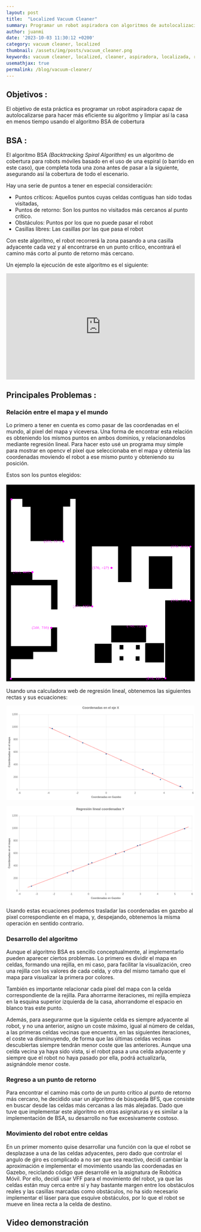 ```yaml
---
layout: post
title:  "Localized Vacuum Cleaner"
summary: Programar un robot aspiradora con algoritmos de autolocalización
author: juanmi
date: '2023-10-03 11:30:12 +0200'
category: vacuum cleaner, localized
thumbnail: /assets/img/posts/vacuum_cleaner.png
keywords: vacuum cleaner, localized, cleaner, aspiradora, localizada, robot aspiradora
usemathjax: true
permalink: /blog/vacuum-cleaner/
---
```


## Objetivos :

El objetivo de esta práctica es programar un robot aspiradora capaz de autolocalizarse para hacer más eficiente su algoritmo y limpiar así la casa
en menos tiempo usando el algoritmo BSA de cobertura

## BSA :

El algoritmo BSA _(Backtracking Spiral Algorithm)_ es un algoritmo de cobertura para robots móviles basado en el uso de una espiral (o barrido en este caso), que completa toda una zona antes de pasar a la siguiente, asegurando así la cobertura de todo el escenario.

Hay una serie de puntos a tener en especial consideración:
- Puntos críticos: Aquellos puntos cuyas celdas contiguas han sido todas visitadas,
- Puntos de retorno: Son los puntos no visitados más cercanos al punto crítico.
- Obstáculos: Puntos por los que no puede pasar el robot
- Casillas libres: Las casillas por las que pasa el robot

Con este algoritmo, el robot recorrerá la zona pasando a una casilla adyacente cada vez y al encontrarse en un punto crítico, encontrará el camino más corto al punto de retorno más cercano.

Un ejemplo la ejecución de este algoritmo es el siguiente:

<div style="position: relative; padding-bottom: 56.25%; height: 0;"><iframe src="https://jumpshare.com/embed/8ntvBXXYcdfrKgIe9kpd" frameborder="0" webkitallowfullscreen mozallowfullscreen allowfullscreen style="position: absolute; top: 0; left: 0; width: 100%; height: 100%;"></iframe></div>

## Principales Problemas :

### Relación entre el mapa y el mundo

Lo primero a tener en cuenta es como pasar de las coordenadas en el mundo, al pixel del mapa y viceversa. Una forma de encontrar esta relación es obteniendo los mismos puntos en ambos dominios, y relacionandolos mediante regresión lineal. 
Para hacer esto usé un programa muy simple para mostrar en opencv el pixel que seleccionaba en el mapa y obtenía las coordenadas moviendo el robot a ese mismo punto y obteniendo su posición. 

Estos son los puntos elegidos:

![Puntos seleccionados](../assets/img/posts/localized-vacuum-cleaner/Regresion-lineal-puntos.png)

Usando una calculadora web de regresión lineal, obtenemos las siguientes rectas y sus ecuaciones:

![Regresión lineal eje X](../assets/img/posts/localized-vacuum-cleaner/Regresion-lineal-X.png)

![Regresión lineal eje Y](../assets/img/posts/localized-vacuum-cleaner/Regresion-lineal-Y.png)

Usando estas ecuaciones podemos trasladar las coordenadas en gazebo al pixel correspondiente en el mapa, y, despejando, obtenemos la misma operación en sentido contrario.

### Desarrollo del algoritmo

Aunque el algoritmo BSA es sencillo conceptualmente, al implementarlo pueden aparecer ciertos problemas. 
Lo primero es dividir el mapa en celdas, formando una rejilla, en mi caso, para facilitar la visualización, creo una rejilla con los valores de cada celda, y otra del mismo tamaño que el mapa para visualizar la primera por colores.

También es importante relacionar cada pixel del mapa con la celda correspondiente de la rejilla. Para ahorrarme iteraciones, mi rejilla empieza en la esquina superior izquierda de la casa, ahorrandome el espacio en blanco tras este punto.

Además, para asegurarme que la siguiente celda es siempre adyacente al robot, y no una anterior, asigno un coste máximo, igual al número de celdas, a las primeras celdas vecinas que encuentra, en las siguientes iteraciones, el coste va disminuyendo, de forma que las últimas celdas vecinas descubiertas siempre tendrán menor coste que las anteriores. Aunque una celda vecina ya haya sido vista, si el robot pasa a una celda adyacente y siempre que el robot no haya pasado por ella, podrá actualizarla, asignándole menor coste.

### Regreso a un punto de retorno

Para encontrar el camino más corto de un punto crítico al punto de retorno más cercano, he decidido usar un algoritmo de búsqueda BFS, que consiste en buscar desde las celdas más cercanas a las más alejadas. Dado que tuve que implementar este algoritmo en otras asignaturas y es similar a la implementación de BSA, su desarrollo no fue excesivamente costoso.

### Movimiento del robot entre celdas

En un primer momento quise desarrollar una función con la que el robot se desplazase a una de las celdas adyacentes, pero dado que controlar el angulo de giro es complicado a no ser que sea reactivo, decidí cambiar la aproximación e implementar el movimiento usando las coordenadas en Gazebo, reciclando código que desarrollé en la asignatura de Robótica Móvil. 
Por ello, decidí usar VFF para el movimiento del robot, ya que las celdas están muy cerca entre sí y hay bastante margen entre los obstáculos reales y las casillas marcadas como obstáculos, no ha sido necesario implementar el láser para que esquive obstáculos, por lo que el robot se mueve en línea recta a la celda de destino.

## Video demonstración